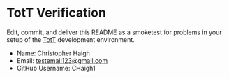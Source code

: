 # TotT Verification

Edit, commit, and deliver this README as a smoketest for problems in your
setup of the [TotT](http://tott-meetup.rtfd.org) development environment.

* Name: Christopher Haigh
* Email: testemail123@gmail.com
* GitHub Username: CHaigh1
